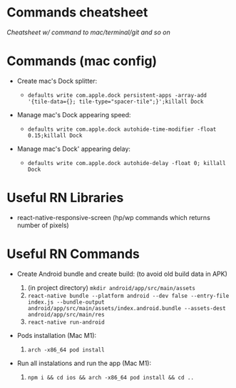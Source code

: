 # Commands cheatsheet
*Cheatsheet w/ command to mac/terminal/git and so on*

# Commands (mac config)

- Create mac's Dock splitter:
  - `defaults write com.apple.dock persistent-apps -array-add '{tile-data={}; tile-type="spacer-tile";}';killall Dock`

- Manage mac's Dock appearing speed:
  - `defaults write com.apple.dock autohide-time-modifier -float 0.15;killall Dock`

- Manage mac's Dock' appearing delay:
  - `defaults write com.apple.dock autohide-delay -float 0; killall Dock`

# Useful RN Libraries

- react-native-responsive-screen (hp/wp commands which returns number of pixels)

# Useful RN Commands

- Create Android bundle and create build: (to avoid old build data in APK)
  1. (in project directory) `mkdir android/app/src/main/assets`
  2. `react-native bundle --platform android --dev false --entry-file index.js --bundle-output android/app/src/main/assets/index.android.bundle --assets-dest android/app/src/main/res`
  3. `react-native run-android`

- Pods installation (Mac M1):
  1. `arch -x86_64 pod install`

- Run all instalations and run the app (Mac M1):
  1. `npm i && cd ios && arch -x86_64 pod install && cd ..`
